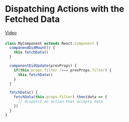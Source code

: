 # Dispatching Actions with the Fetched Data
[Video](https://egghead.io/lessons/javascript-redux-dispatching-actions-with-the-fetched-data)

####

```js
class MyComponent extends React.Component {
  componendDidMount() {
    this.fetchData()
  }

  componentDidUpdate(prevProps) {
    if(this.props.filter !=== prevProps.filter) {
      this.fetchData()
    }
  }

  fetchData() {
    fetchData(this.props.filter).then(data => {
      // dispatch an action that accepts data
    })
  }
}
```
